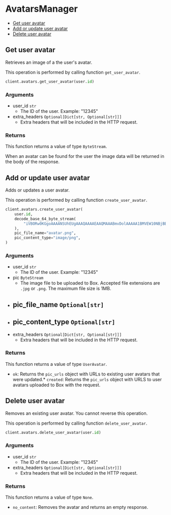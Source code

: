 # AvatarsManager

- [Get user avatar](#get-user-avatar)
- [Add or update user avatar](#add-or-update-user-avatar)
- [Delete user avatar](#delete-user-avatar)

## Get user avatar

Retrieves an image of a the user's avatar.

This operation is performed by calling function `get_user_avatar`.

```python
client.avatars.get_user_avatar(user.id)
```

### Arguments

- user_id `str`
  - The ID of the user. Example: "12345"
- extra_headers `Optional[Dict[str, Optional[str]]]`
  - Extra headers that will be included in the HTTP request.

### Returns

This function returns a value of type `ByteStream`.

When an avatar can be found for the user the
image data will be returned in the body of the
response.

## Add or update user avatar

Adds or updates a user avatar.

This operation is performed by calling function `create_user_avatar`.

```python
client.avatars.create_user_avatar(
    user.id,
    decode_base_64_byte_stream(
        "iVBORw0KGgoAAAANSUhEUgAAAQAAAAEAAQMAAABmvDolAAAAA1BMVEW10NBjBBbqAAAAH0lEQVRoge3BAQ0AAADCoPdPbQ43oAAAAAAAAAAAvg0hAAABmmDh1QAAAABJRU5ErkJggg=="
    ),
    pic_file_name="avatar.png",
    pic_content_type="image/png",
)
```

### Arguments

- user_id `str`
  - The ID of the user. Example: "12345"
- pic `ByteStream`
  - The image file to be uploaded to Box. Accepted file extensions are `.jpg` or `.png`. The maximum file size is 1MB.
- pic_file_name `Optional[str]`
  -
- pic_content_type `Optional[str]`
  -
- extra_headers `Optional[Dict[str, Optional[str]]]`
  - Extra headers that will be included in the HTTP request.

### Returns

This function returns a value of type `UserAvatar`.

- `ok`: Returns the `pic_urls` object with URLs to existing
  user avatars that were updated.\* `created`: Returns the `pic_urls` object with URLS to user avatars
  uploaded to Box with the request.

## Delete user avatar

Removes an existing user avatar.
You cannot reverse this operation.

This operation is performed by calling function `delete_user_avatar`.

```python
client.avatars.delete_user_avatar(user.id)
```

### Arguments

- user_id `str`
  - The ID of the user. Example: "12345"
- extra_headers `Optional[Dict[str, Optional[str]]]`
  - Extra headers that will be included in the HTTP request.

### Returns

This function returns a value of type `None`.

- `no_content`: Removes the avatar and returns an empty response.
